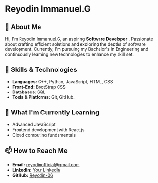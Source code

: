 # Reyodin Immanuel.G


## 👋 About Me
Hi, I'm Reyodin Immanuel.G, an aspiring **Software Developer** . Passionate about crafting efficient solutions and exploring the depths of software development. Currently, I'm pursuing my Bachelor's in Engineering and continuously learning new technologies to enhance my skill set.

## 🚀 Skills & Technologies
- **Languages:** C++, Python, JavaScript, HTML, CSS
- **Front-End:** BootStrap CSS
- **Databases:** SQL
- **Tools & Platforms:** Git, GitHub.

## 🎯 What I'm Currently Learning
- Advanced JavaScript 
- Frontend development with React.js
- Cloud computing fundamentals

## 📫 How to Reach Me
- **Email:** [reyodinofficial@gmail.com](mailto:reyodinofficial@gmail.com)
- **LinkedIn:** [Your LinkedIn](https://www.linkedin.com/in/reyodin/)
- **GitHub:** [Reyodin-06](https://github.com/Reyodin-06)

